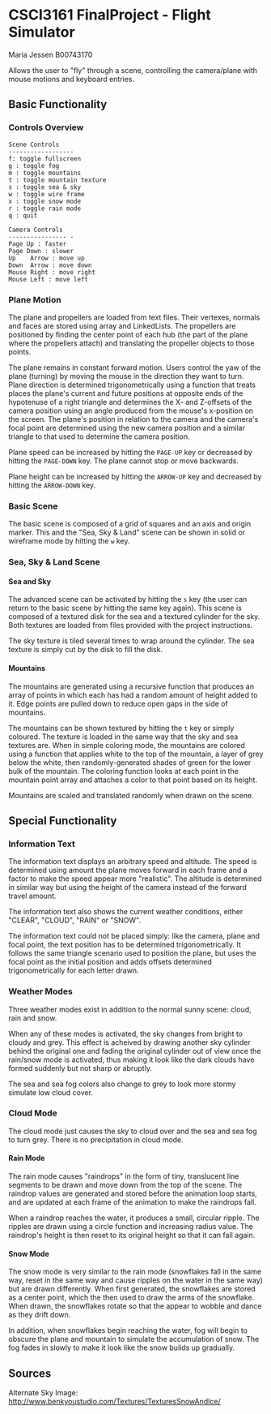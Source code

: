 # CSCI3161 FinalProject - Flight Simulator
Maria Jessen B00743170
  
Allows the user to "fly" through a scene, controlling the camera/plane with mouse motions and keyboard entries. 
  
## Basic Functionality
### Controls Overview
```
Scene Controls
------------------
f: toggle fullscreen
g : toggle fog
m : toggle mountains
t : toggle mountain texture
s : toggle sea & sky
w : toggle wire frame
x : toggle snow mode
r : toggle rain mode
q : quit

Camera Controls
---------------- -
Page Up : faster
Page Down : slower
Up    Arrow : move up
Down  Arrow : move down
Mouse Right : move right
Mouse Left : move left
```
 
### Plane Motion
The plane and propellers are loaded from text files. Their vertexes, normals and faces are stored using array and LinkedLists. The propellers are positioned by finding the center
point of each hub (the part of the plane where the propellers attach) and translating the propeller objects to those points.

The plane remains in constant forward motion. Users control the yaw of the plane (turning) by moving the mouse in the direction they want to turn.
Plane direction is determined trigonometrically using a function that treats places the plane's current and future positions at opposite ends of the hypotenuse of a right triangle and 
determines the X- and Z-offsets of the camera position using an angle produced from the mouse's x-position on the screen. The plane's position in relation to the camera and the camera's 
focal point are determined using the new camera position and a similar triangle to that used to determine the camera position.
  
Plane speed can be increased by hitting the `PAGE-UP` key or decreased by hitting the `PAGE-DOWN` key. The plane cannot stop or move backwards.
  
Plane height can be increased by hitting the `ARROW-UP` key and decreased by hitting the `ARROW-DOWN` key. 

### Basic Scene
The basic scene is composed of a grid of squares and an axis and origin marker. This and the "Sea, Sky & Land" scene can be shown in solid or wireframe mode by hitting the `w` key.
  
### Sea, Sky & Land Scene
#### Sea and Sky
The advanced scene can be activated by hitting the `s` key (the user can return to the basic scene by hitting the same key again). 
This scene is composed of a textured disk for the sea and a textured cylinder for the sky. Both textures are loaded from files provided with the project instructions.
  
The sky texture is tiled several times to wrap around the cylinder. The sea texture is simply cut by the disk to fill the disk.
  
#### Mountains
The mountains are generated using a recursive function that produces an array of points in which each has had a random amount of height added to it. Edge points are pulled down to reduce open
gaps in the side of mountains. 
  
The mountains can be shown textured by hitting the `t` key or simply coloured. The texture is loaded in the same way that the sky and sea textures are. 
When in simple coloring mode, the mountains are colored using a function that applies white to the top of the mountain, a layer of grey below the white, then randomly-generated shades of green
for the lower bulk of the mountain. The coloring function looks at each point in the mountain point array and attaches a color to that point based on its height. 
  
Mountains are scaled and translated randomly when drawn on the scene. 
  
## Special Functionality
### Information Text
The information text displays an arbitrary speed and altitude. The speed is determined using amount the plane moves forward in each frame and a factor to make the speed appear more "realistic".
The altitude is determined in similar way but using the height of the camera instead of the forward travel amount. 
  
The information text also shows the current weather conditions, either "CLEAR", "CLOUD", "RAIN" or "SNOW".
  
The information text could not be placed simply: like the camera, plane and focal point, the text position has to be determined trigonometrically. It follows the same triangle scenario used to 
position the plane, but uses the focal point as the initial position and adds offsets determined trigonometrically for each letter drawn. 
 
### Weather Modes
Three weather modes exist in addition to the normal sunny scene: cloud, rain and snow.
  
When any of these modes is activated, the sky changes from bright to cloudy and grey. This effect is acheived by drawing another sky cylinder behind the original one and fading the original cylinder
out of view once the rain/snow mode is activated, thus making it look like the dark clouds have formed suddenly but not sharp or abruptly.
  
The sea and sea fog colors also change to grey to look more stormy simulate low cloud cover.
 
### Cloud Mode 
The cloud mode just causes the sky to cloud over and the sea and sea fog to turn grey. There is no precipitation in cloud mode.

#### Rain Mode
The rain mode causes "raindrops" in the form of tiny, translucent line segments to be drawn and move down from the top of the scene. The raindrop values are generated and stored before the animation 
loop starts, and are updated at each frame of the animation to make the raindrops fall.
  
When a raindrop reaches the water, it produces a small, circular ripple. The ripples are drawn using a circle function and increasing radius value.
The raindrop's height is then reset to its original height so that it can fall again. 

#### Snow Mode
The snow mode is very similar to the rain mode (snowflakes fall in the same way, reset in the same way and cause ripples on the water in the same way) but are drawn differently.
When first generated, the snowflakes are stored as a center point, which the then used to draw the arms of the snowflake. 
When drawn, the snowflakes rotate so that the appear to wobble and dance as they drift down.

In addition, when snowflakes begin reaching the water, fog will begin to obscure the plane and mountain to simulate the accumulation of snow. The fog fades in slowly to make it look
like the snow builds up gradually.

## Sources
Alternate Sky Image: http://www.benkyoustudio.com/Textures/TexturesSnowAndIce/